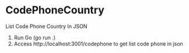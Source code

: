 # CodePhoneCountry
List Code Phone Country In JSON

1. Run Go (go run .)
2. Access http://localhost:3001/codephone to get list code phone in json

